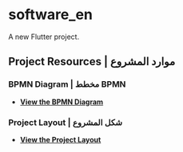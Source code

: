 # software_en

A new Flutter project.

## Project Resources | موارد المشروع

### BPMN Diagram | مخطط BPMN
- **[View the BPMN Diagram](https://drive.google.com/file/d/1SeXhkrjKxLIuez3LnGBetnHGOiyzCJPW/view)**  

### Project Layout | شكل المشروع
- **[View the Project Layout](https://drive.google.com/file/d/1_hDX4a_IP3vAdo3HFmyPTrTV8HbDrnYY/view)** 
